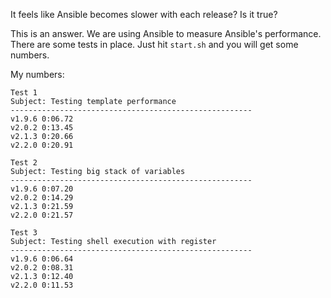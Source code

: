 It feels like Ansible becomes slower with each release? Is it true?

This is an answer. We are using Ansible to measure Ansible's performance.
There are some tests in place. Just hit `start.sh` and you will 
get some numbers.

My numbers:

```
Test 1
Subject: Testing template performance
------------------------------------------------------
v1.9.6 0:06.72
v2.0.2 0:13.45
v2.1.3 0:20.66
v2.2.0 0:20.91

Test 2
Subject: Testing big stack of variables
------------------------------------------------------
v1.9.6 0:07.20
v2.0.2 0:14.29
v2.1.3 0:21.59
v2.2.0 0:21.57

Test 3
Subject: Testing shell execution with register
------------------------------------------------------
v1.9.6 0:06.64
v2.0.2 0:08.31
v2.1.3 0:12.40
v2.2.0 0:11.53
```


